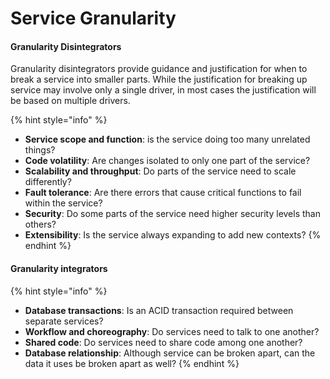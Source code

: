 # Service Granularity

#### Granularity Disintegrators

Granularity disintegrators provide guidance and justification for when to break a service into smaller parts. While the justification for breaking up service may involve only a single driver, in most cases the justification will be based on multiple drivers.

{% hint style="info" %}
* **Service scope and function**: is the service doing too many unrelated things?
* **Code volatility**: Are changes isolated to only one part of the service?
* **Scalability and throughput**: Do parts of the service need to scale differently?
* **Fault tolerance**: Are there errors that cause critical functions to fail within the service?
* **Security**: Do some parts of the service need higher security levels than others?
* **Extensibility**: Is the service always expanding to add new contexts?
{% endhint %}

#### Granularity integrators

{% hint style="info" %}
* **Database transactions**: Is an ACID transaction required between separate services?
* **Workflow and choreography**: Do services need to talk to one another?&#x20;
* **Shared code**: Do services need to share code among one another?
* **Database relationship**: Although service can be broken apart, can the data it uses be broken apart as well?
{% endhint %}
